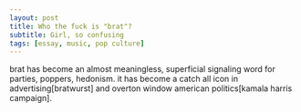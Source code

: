 ```yaml
---
layout: post
title: Who the fuck is "brat"?
subtitle: Girl, so confusing
tags: [essay, music, pop culture]
---
```

brat has become an almost meaningless, superficial signaling word for parties, poppers, hedonism. it has become a catch all icon in advertising[bratwurst] and overton window american politics[kamala harris campaign]. 
<!--stackedit_data:
eyJoaXN0b3J5IjpbLTI3MzQ5Mzg1NSw2NjAyOTU2MzJdfQ==
-->